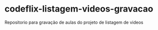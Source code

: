 # codeflix-listagem-videos-gravacao
Repositorio para gravação de aulas do projeto de listagem de videos
